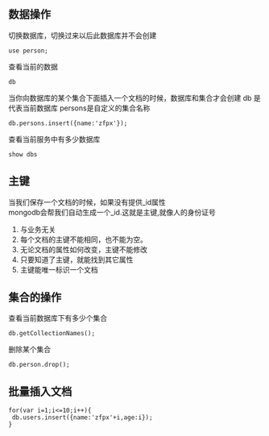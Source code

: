 ## 数据操作

切换数据库，切换过来以后此数据库并不会创建
```
use person;
```

查看当前的数据
```
db
```

当你向数据库的某个集合下面插入一个文档的时候，数据库和集合才会创建
db 是代表当前数据库 persons是自定义的集合名称 
```
db.persons.insert({name:'zfpx'});
```

查看当前服务中有多少数据库
```
show dbs 
```

## 主键
当我们保存一个文档的时候，如果没有提供_id属性   
mongodb会帮我们自动生成一个_id.这就是主键,就像人的身份证号

1. 与业务无关 
2. 每个文档的主键不能相同，也不能为空。
3. 无论文档的属性如何改变，主键不能修改
4. 只要知道了主键，就能找到其它属性
5. 主键能唯一标识一个文档


## 集合的操作  
查看当前数据库下有多少个集合
```
db.getCollectionNames();
```

删除某个集合
```
db.person.drop();
```


## 批量插入文档
```
for(var i=1;i<=10;i++){
 db.users.insert({name:'zfpx'+i,age:i});
}
```